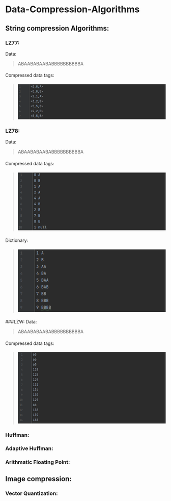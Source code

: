# Data-Compression-Algorithms
## String compression Algorithms:
### LZ77:
Data: 
> ABAABABAABABBBBBBBBBBA 
####
Compressed data tags:
####
> ![image](https://github.com/JonathanGhaly/Data-Compression-Algorithms/blob/main/LZ77/lz77c.png)

### LZ78:
Data:
> ABAABABAABABBBBBBBBBBA
####
Compressed data tags:
####
> ![image](https://github.com/JonathanGhaly/Data-Compression-Algorithms/blob/main/LZ78/lz78c.png)
####
Dictionary:
####
> ![image](https://github.com/JonathanGhaly/Data-Compression-Algorithms/blob/main/LZ78/lz78d.png)
####  
###LZW:
Data:
> ABAABABAABABBBBBBBBBBA
####
Compressed data tags:
####
> ![image](https://github.com/JonathanGhaly/Data-Compression-Algorithms/blob/main/LZW/lzwc.png)
####
### Huffman:

### Adaptive Huffman:

### Arithmatic Floating Point:

## Image compression:
### Vector Quantization:
